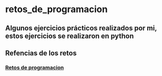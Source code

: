 # retos_de_programacion

## Algunos ejercicios prácticos realizados por mi, estos ejercicios se realizaron en python

## Refencias de los retos

### [Retos de programacion](https://retosdeprogramacion.com/ejercicios/)